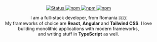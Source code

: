 <p align="center">
  <br />
  <a href="https://www.linkedin.com/in/before-you-lead-learn-how-to-follow/">
    <img alt="Status" src="https://img.shields.io/badge/-linkedin-0073B1?style=flat-square">
  </a>
  <a href="https://twitter.com/cornelius349">
    <img alt="npm" src="https://img.shields.io/badge/-twitter-1C9CEA?style=flat-square">
  </a>
  <a href="https://ciancu.dev">
    <img alt="npm" src="https://img.shields.io/badge/-website-EE3E5D?style=flat-square">
  </a>
  <a href="mailto:ciancu@gopro.com">
    <img alt="npm" src="https://img.shields.io/badge/-email-f96cb4?style=flat-square">
  </a>
</p>

<div align="center">
  I am a full-stack developer, from Romania 🇷🇴
  <br />
  My frameworks of choice are <b>React</b>, <b>Angular</b> and <b>Tailwind CSS</b>. 
  I love building monolithic applications with modern frameworks, 
  <br />
  and writing stuff in <b>TypeScript</b> as well.
</div>
